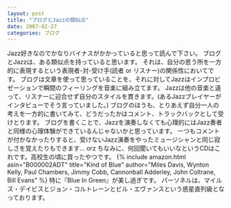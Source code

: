 ```yaml
---
layout: post
title: "ブログとJazzの類似点"
date: 2007-02-27
categories: ブログ
---
```

Jazz好きなのでかなりバイナスがかかっていると思って読んで下さい。
ブログとJazzは、ある類似点を持っていると思います。
それは、自分の思う所を一方的に表現するという表現者-対-受け手(読者 or リスナー)の関係性においてです。
ブログは文章を使って思っていることを、それに対してJazzはインプロビゼーションで瞬間のフィーリングを音楽に組み立てます。
Jazzは他の音楽と違って、リスナーに迎合せず自分のスタイルを貫きます。(あるJazzプレイヤーがインタビューでそう言っていました。)
ブログのほうも、とりあえず自分一人の考えを一方的に書いてみて、どうだったかはコメント、トラックバックとして受けとります。
ブログを書くことで、Jazzを演奏しなくても心理的にはJazz奏者と同様の心理体験ができているんじゃないかと思っています。
一つもコメントが付かなかったりすると、受けないJazz演奏をやったミュージシャンと同じ寂しさを覚えたりもできます... orz
ちなみに、何回聞いてもいいなというCDはこれです。高校生の頃に買ったやつです。
 {% include amazon.html asin="B000002ADT" title="Kind of Blue" author="Miles Davis, Wynton Kelly, Paul Chambers, Jimmy Cobb, Cannonball Adderley, John Coltrane, Bill Evans" %}
特に『Blue In Green』が美し過ぎです。
パーソネルは、マイルス・デイビスとジョン・コルトレーンとビル・エヴァンスという惑星直列級となっております。

